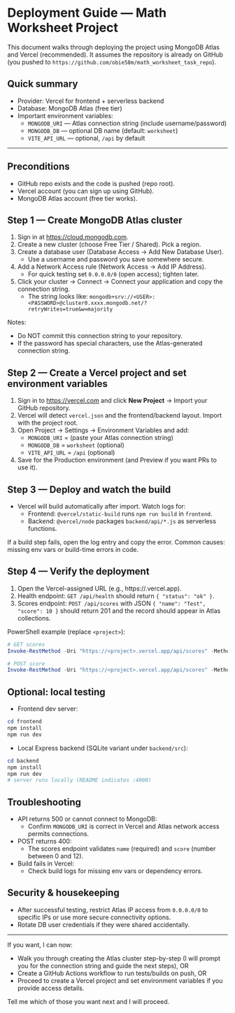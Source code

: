 # Deployment Guide — Math Worksheet Project

This document walks through deploying the project using MongoDB Atlas and Vercel (recommended). It assumes the repository is already on GitHub (you pushed to `https://github.com/obie58m/math_worksheet_task_repo`).

## Quick summary
- Provider: Vercel for frontend + serverless backend
- Database: MongoDB Atlas (free tier)
- Important environment variables:
  - `MONGODB_URI` — Atlas connection string (include username/password)
  - `MONGODB_DB` — optional DB name (default: `worksheet`)
  - `VITE_API_URL` — optional, `/api` by default

---

## Preconditions
- GitHub repo exists and the code is pushed (repo root).
- Vercel account (you can sign up using GitHub).
- MongoDB Atlas account (free tier works).

## Step 1 — Create MongoDB Atlas cluster
1. Sign in at https://cloud.mongodb.com.
2. Create a new cluster (choose Free Tier / Shared). Pick a region.
3. Create a database user (Database Access → Add New Database User).
   - Use a username and password you save somewhere secure.
4. Add a Network Access rule (Network Access → Add IP Address).
   - For quick testing set `0.0.0.0/0` (open access); tighten later.
5. Click your cluster → Connect → Connect your application and copy the connection string.
   - The string looks like: `mongodb+srv://<USER>:<PASSWORD>@cluster0.xxxx.mongodb.net/?retryWrites=true&w=majority`

Notes:
- Do NOT commit this connection string to your repository.
- If the password has special characters, use the Atlas-generated connection string.

## Step 2 — Create a Vercel project and set environment variables
1. Sign in to https://vercel.com and click **New Project** → Import your GitHub repository.
2. Vercel will detect `vercel.json` and the frontend/backend layout. Import with the project root.
3. Open Project → Settings → Environment Variables and add:
   - `MONGODB_URI` = (paste your Atlas connection string)
   - `MONGODB_DB` = `worksheet` (optional)
   - `VITE_API_URL` = `/api` (optional)
4. Save for the Production environment (and Preview if you want PRs to use it).

## Step 3 — Deploy and watch the build
- Vercel will build automatically after import. Watch logs for:
  - Frontend: `@vercel/static-build` runs `npm run build` in `frontend`.
  - Backend: `@vercel/node` packages `backend/api/*.js` as serverless functions.

If a build step fails, open the log entry and copy the error. Common causes: missing env vars or build-time errors in code.

## Step 4 — Verify the deployment
1. Open the Vercel-assigned URL (e.g., https://<project>.vercel.app).
2. Health endpoint: `GET /api/health` should return `{ "status": "ok" }`.
3. Scores endpoint: `POST /api/scores` with JSON `{ "name": "Test", "score": 10 }` should return 201 and the record should appear in Atlas collections.

PowerShell example (replace `<project>`):

```powershell
# GET scores
Invoke-RestMethod -Uri "https://<project>.vercel.app/api/scores" -Method GET

# POST score
Invoke-RestMethod -Uri "https://<project>.vercel.app/api/scores" -Method POST -Body (@{name="Tester"; score=10} | ConvertTo-Json) -ContentType "application/json"
```

## Optional: local testing
- Frontend dev server:
```powershell
cd frontend
npm install
npm run dev
```
- Local Express backend (SQLite variant under `backend/src`):
```powershell
cd backend
npm install
npm run dev
# server runs locally (README indicates :4000)
```

## Troubleshooting
- API returns 500 or cannot connect to MongoDB:
  - Confirm `MONGODB_URI` is correct in Vercel and Atlas network access permits connections.
- POST returns 400:
  - The scores endpoint validates `name` (required) and `score` (number between 0 and 12).
- Build fails in Vercel:
  - Check build logs for missing env vars or dependency errors.

## Security & housekeeping
- After successful testing, restrict Atlas IP access from `0.0.0.0/0` to specific IPs or use more secure connectivity options.
- Rotate DB user credentials if they were shared accidentally.

---

If you want, I can now:
- Walk you through creating the Atlas cluster step-by-step (I will prompt you for the connection string and guide the next steps), OR
- Create a GitHub Actions workflow to run tests/builds on push, OR
- Proceed to create a Vercel project and set environment variables if you provide access details.

Tell me which of those you want next and I will proceed.

